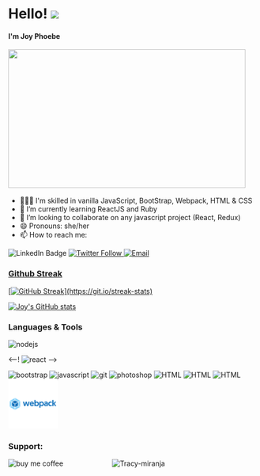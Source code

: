 ### <h1> Hello! <img src="https://media.giphy.com/media/hvRJCLFzcasrR4ia7z/giphy.gif" width="30px"/> </h1>
<h4> I'm Joy Phoebe </h4>
<img src= "https://media3.giphy.com/media/GRgLOxPTSQ8r3SS0n7/giphy.gif?cid=ecf05e47hv19zro1mvurp1f7hdx3dnp834nimkb63e6fk5pa&rid=giphy.gif&ct=s" width="480px" height="280px">

 
- 👩🏾‍💻 I'm skilled in  vanilla JavaScript, BootStrap, Webpack, HTML & CSS
- 🌱 I’m currently learning ReactJS and Ruby
- 👯 I’m looking to collaborate on any javascript project (React, Redux)
- 😄 Pronouns: she/her 
- 📫 How to reach me: 

<div display="flex" gap="30px">
 <img src="https://img.shields.io/badge/LinkedIn-blue?style=for-the-badge&logo=linkedin&logoColor=white" alt="LinkedIn Badge"/>
 <a href="https://www.linkedin.com/in/joy-phoebe-00b80a13a">  
 
 <img alt="Twitter Follow" src="https://img.shields.io/twitter/follow/joyapisi?style=social" height="30px">
 <a href="https://www.twitter.com/joyapisi">
  
 <img alt="Email" src="https://media2.giphy.com/media/KxlbRn0HuTW7gZID83/giphy.gif?cid=ecf05e47ukipqaw1s1qmrzmyeqcu30c1a5r1a9qvi367pawc&rid=giphy.gif&ct=s" height="60px" width="55px">
 <a href="mailto:joyapisi@gmail.com">
</div> 
  
### Github Streak
<div display="flex">
 
[![GitHub Streak](https://github-readme-streak-stats.herokuapp.com?user=joyapisi&background=45%2C7CC3EB%2CEB5454&card_width=300")](https://git.io/streak-stats)

[![Joy's GitHub stats](https://github-readme-stats.vercel.app/api?username=joyapisi&theme=bear)](https://github.com/joyapisi/github-readme-stats)

</div>
 
### Languages & Tools
<div display="flex" gap="20px">
 
 <img src="https://media2.giphy.com/media/kdFc8fubgS31b8DsVu/giphy.gif?cid=ecf05e479q1mee804uznx4nkwztimemxy10lmyam7ic3bs2c&rid=giphy.gif&ct=s" alt="nodejs" width="60" height="60"/>
 
<--! <img src="https://media1.giphy.com/media/hUL5gdlvDgtRbOElZS/giphy.gif?cid=ecf05e47vc6iy2qu3dkgirwhqj0uqv32auo7xgvhi4elth10&rid=giphy.gif&ct=s" alt="react" width="60" height="60"/> -->
 
<img src="https://media2.giphy.com/media/Sr8xDpMwVKOHUWDVRD/giphy.gif?cid=ecf05e4775juwr8w1ds7qt6ag75t3483ygj1zpjv66x56iq8&rid=giphy.gif&ct=s" alt="bootstrap" width="60" height="60"/>
 
<img src="https://media3.giphy.com/media/ln7z2eWriiQAllfVcn/giphy.gif?cid=ecf05e47upfsfvg32ba1ig27jzwq3bsmzjxqxadwgimxbtiq&rid=giphy.gif&ct=s" alt="javascript" width="60" height="60"/>
 
<img src="https://media0.giphy.com/media/kH1DBkPNyZPOk0BxrM/giphy.gif?cid=ecf05e479m8s5k7j4731jkoxbhhi916ghgcwftuq3327ibb7&rid=giphy.gif&ct=s" alt="git" width="80" height="60"/>
 
<img src="https://media0.giphy.com/media/QWOSiVuUuNAJHXv0FX/giphy.gif?cid=ecf05e47eaqme9hxoleim882hxdoiwi3afjqs99ib3erllgo&rid=giphy.gif&ct=s" alt="photoshop" width="60" height="60"/>
 
<img src="https://media0.giphy.com/media/XAxylRMCdpbEWUAvr8/giphy.gif?cid=ecf05e475j6jl260n5lb2f2qs3crvo95c9eil49g2u48pos4&rid=giphy.gif&ct=s" alt="HTML" width="60" height="60"/>
 
<img src="https://media4.giphy.com/media/fsEaZldNC8A1PJ3mwp/giphy.gif?cid=ecf05e4784aiax4lnnabpml1bhpqhk6hwdxpvj1htr7h2jqa&rid=giphy.gif&ct=s" alt="HTML" width="60" height="60"/>
 
<img src="https://media1.giphy.com/media/IdyAQJVN2kVPNUrojM/giphy.gif?cid=ecf05e477832wpsdahgw6ds65os78lhc0gekvzk4xl1xkqh8&rid=giphy.gif&ct=s" alt="HTML" width="60" height="60"/>
 
<img src="https://raw.githubusercontent.com/devicons/devicon/d00d0969292a6569d45b06d3f350f463a0107b0d/icons/webpack/webpack-original-wordmark.svg" alt="webpack" width="100" height="100" top="20px"/>
<div> 

<h3 align="left">Support:</h3>
<p><a href="https://www.buymeacoffee.com/buy me coffee"> <img align="left" src="https://cdn.buymeacoffee.com/buttons/v2/default-yellow.png" height="50" width="210" alt="buy me coffee" /></a><a href="https://ko-fi.com/Tracy-miranja"> <img align="left" src="https://cdn.ko-fi.com/cdn/kofi3.png?v=3" height="50" width="210" alt="Tracy-miranja" /></a></p><br><br>

<!--
**joyapisi/joyapisi** is a ✨ _special_ ✨ repository because its `README.md` (this file) appears on your GitHub profile.

<div id="header" align="center">
  <img src="https://media4.giphy.com/media/1oF1KAEYvmXBMo6uTS/100.webp?cid=ecf05e47dpb2fjsjgcrgvq6uwj4jtym2ru1vouhjt48e5ygb&rid=100.webp&ct=g"/>
</div>

<img height="180em" src="https://github-readme-stats.vercel.app/api?username=joyapisi&show_icons=true&hide_border=true&&count_private=true&include_all_commits=true" />

<div id="badges">
  <a href="https://www.linkedin.com/in/joy-phoebe-00b80a13a">
    <img src="https://img.shields.io/badge/LinkedIn-blue?style=for-the-badge&logo=linkedin&logoColor=white" alt="LinkedIn Badge"/>
  </a>
</div>

<h1>
  hey there
  <img src="https://media.giphy.com/media/hvRJCLFzcasrR4ia7z/giphy.gif" width="30px"/>
</h1>

Here are some ideas to get you started:


